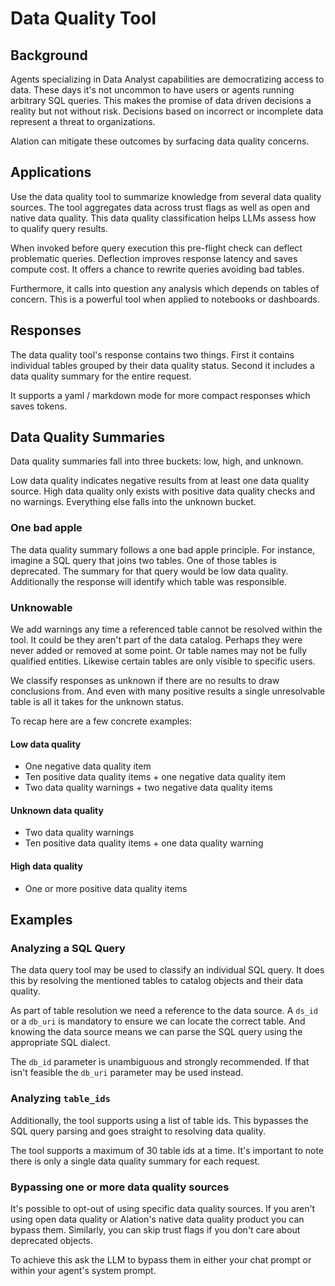 # Data Quality Tool

## Background

Agents specializing in Data Analyst capabilities are democratizing access to data. These days it's not uncommon to have users or agents running arbitrary SQL queries. This makes the promise of data driven decisions a reality but not without risk. Decisions based on incorrect or incomplete data represent a threat to organizations.

Alation can mitigate these outcomes by surfacing data quality concerns.

## Applications

Use the data quality tool to summarize knowledge from several data quality sources. The tool aggregates data across trust flags as well as open and native data quality. This data quality classification helps LLMs assess how to qualify query results.

When invoked before query execution this pre-flight check can deflect problematic queries. Deflection improves response latency and saves compute cost.  It offers a chance to rewrite queries avoiding bad tables.

Furthermore, it calls into question any analysis which depends on tables of concern. This is a powerful tool when applied to notebooks or dashboards.

## Responses

The data quality tool's response contains two things. First it contains individual tables grouped by their data quality status. Second it includes a data quality summary for the entire request.

It supports a yaml / markdown mode for more compact responses which saves tokens.

## Data Quality Summaries

Data quality summaries fall into three buckets: low, high, and unknown.

Low data quality indicates negative results from at least one data quality source. High data quality only exists with positive data quality checks and no warnings. Everything else falls into the unknown bucket.

### One bad apple

The data quality summary follows a one bad apple principle. For instance, imagine a SQL query that joins two tables. One of those tables is deprecated. The summary for that query would be low data quality. Additionally the response will identify which table was responsible.

### Unknowable

We add warnings any time a referenced table cannot be resolved within the tool. It could be they aren't part of the data catalog. Perhaps they were never added or removed at some point. Or table names may not be fully qualified entities. Likewise certain tables are only visible to specific users.

We classify responses as unknown if there are no results to draw conclusions from. And even with many positive results a single unresolvable table is all it takes for the unknown status.

To recap here are a few concrete examples:

#### Low data quality
- One negative data quality item 
- Ten positive data quality items + one negative data quality item
- Two data quality warnings + two negative data quality items

#### Unknown data quality
- Two data quality warnings
- Ten positive data quality items + one data quality warning

#### High data quality
- One or more positive data quality items


## Examples

### Analyzing a SQL Query

The data query tool may be used to classify an individual SQL query. It does this by resolving the mentioned tables to catalog objects and their data quality.

As part of table resolution we need a reference to the data source. A `ds_id` or a `db_uri` is mandatory to ensure we can locate the correct table. And knowing the data source means we can parse the SQL query using the appropriate SQL dialect.

The `db_id` parameter is unambiguous and strongly recommended. If that isn't feasible the `db_uri` parameter may be used instead.

### Analyzing `table_ids`

Additionally, the tool supports using a list of table ids. This bypasses the SQL query parsing and goes straight to resolving data quality.

The tool supports a maximum of 30 table ids at a time. It's important to note there is only a single data quality summary for each request.

### Bypassing one or more data quality sources

It's possible to opt-out of using specific data quality sources.  If you aren't using open data quality or Alation's native data quality product you can bypass them. Similarly, you can skip trust flags if you don't care about deprecated objects.

To achieve this ask the LLM to bypass them in either your chat prompt or within your agent's system prompt.
